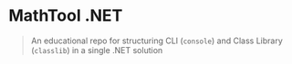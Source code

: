 # MathTool .NET

> An educational repo for structuring CLI (`console`) and Class Library (`classlib`) in a single .NET solution 